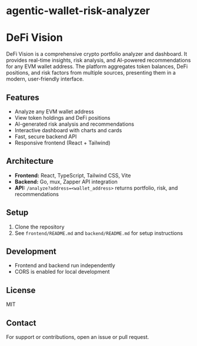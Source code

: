 # agentic-wallet-risk-analyzer

# DeFi Vision

DeFi Vision is a comprehensive crypto portfolio analyzer and dashboard. It provides real-time insights, risk analysis, and AI-powered recommendations for any EVM wallet address. The platform aggregates token balances, DeFi positions, and risk factors from multiple sources, presenting them in a modern, user-friendly interface.

## Features
- Analyze any EVM wallet address
- View token holdings and DeFi positions
- AI-generated risk analysis and recommendations
- Interactive dashboard with charts and cards
- Fast, secure backend API
- Responsive frontend (React + Tailwind)

## Architecture
- **Frontend:** React, TypeScript, Tailwind CSS, Vite
- **Backend:** Go, mux, Zapper API integration
- **API:** `/analyze?address=<wallet_address>` returns portfolio, risk, and recommendations

## Setup
1. Clone the repository
2. See `frontend/README.md` and `backend/README.md` for setup instructions

## Development
- Frontend and backend run independently
- CORS is enabled for local development

## License
MIT

## Contact
For support or contributions, open an issue or pull request.